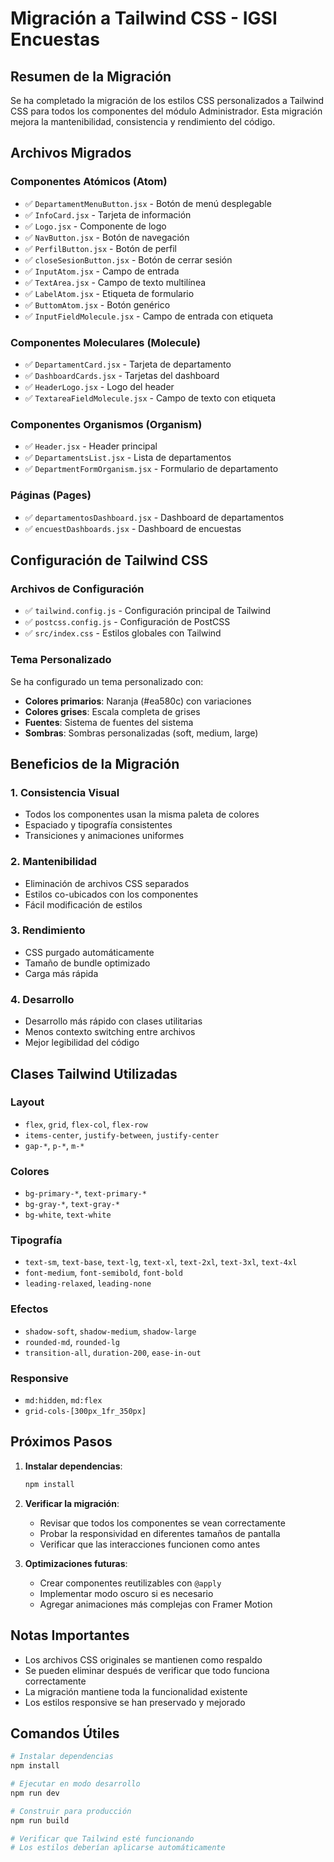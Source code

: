 # Migración a Tailwind CSS - IGSI Encuestas

## Resumen de la Migración

Se ha completado la migración de los estilos CSS personalizados a Tailwind CSS para todos los componentes del módulo Administrador. Esta migración mejora la mantenibilidad, consistencia y rendimiento del código.

## Archivos Migrados

### Componentes Atómicos (Atom)
- ✅ `DepartamentMenuButton.jsx` - Botón de menú desplegable
- ✅ `InfoCard.jsx` - Tarjeta de información
- ✅ `Logo.jsx` - Componente de logo
- ✅ `NavButton.jsx` - Botón de navegación
- ✅ `PerfilButton.jsx` - Botón de perfil
- ✅ `closeSesionButton.jsx` - Botón de cerrar sesión
- ✅ `InputAtom.jsx` - Campo de entrada
- ✅ `TextArea.jsx` - Campo de texto multilínea
- ✅ `LabelAtom.jsx` - Etiqueta de formulario
- ✅ `ButtomAtom.jsx` - Botón genérico
- ✅ `InputFieldMolecule.jsx` - Campo de entrada con etiqueta

### Componentes Moleculares (Molecule)
- ✅ `DepartamentCard.jsx` - Tarjeta de departamento
- ✅ `DashboardCards.jsx` - Tarjetas del dashboard
- ✅ `HeaderLogo.jsx` - Logo del header
- ✅ `TextareaFieldMolecule.jsx` - Campo de texto con etiqueta

### Componentes Organismos (Organism)
- ✅ `Header.jsx` - Header principal
- ✅ `DepartamentsList.jsx` - Lista de departamentos
- ✅ `DepartmentFormOrganism.jsx` - Formulario de departamento

### Páginas (Pages)
- ✅ `departamentosDashboard.jsx` - Dashboard de departamentos
- ✅ `encuestDashboards.jsx` - Dashboard de encuestas

## Configuración de Tailwind CSS

### Archivos de Configuración
- ✅ `tailwind.config.js` - Configuración principal de Tailwind
- ✅ `postcss.config.js` - Configuración de PostCSS
- ✅ `src/index.css` - Estilos globales con Tailwind

### Tema Personalizado
Se ha configurado un tema personalizado con:
- **Colores primarios**: Naranja (#ea580c) con variaciones
- **Colores grises**: Escala completa de grises
- **Fuentes**: Sistema de fuentes del sistema
- **Sombras**: Sombras personalizadas (soft, medium, large)

## Beneficios de la Migración

### 1. **Consistencia Visual**
- Todos los componentes usan la misma paleta de colores
- Espaciado y tipografía consistentes
- Transiciones y animaciones uniformes

### 2. **Mantenibilidad**
- Eliminación de archivos CSS separados
- Estilos co-ubicados con los componentes
- Fácil modificación de estilos

### 3. **Rendimiento**
- CSS purgado automáticamente
- Tamaño de bundle optimizado
- Carga más rápida

### 4. **Desarrollo**
- Desarrollo más rápido con clases utilitarias
- Menos contexto switching entre archivos
- Mejor legibilidad del código

## Clases Tailwind Utilizadas

### Layout
- `flex`, `grid`, `flex-col`, `flex-row`
- `items-center`, `justify-between`, `justify-center`
- `gap-*`, `p-*`, `m-*`

### Colores
- `bg-primary-*`, `text-primary-*`
- `bg-gray-*`, `text-gray-*`
- `bg-white`, `text-white`

### Tipografía
- `text-sm`, `text-base`, `text-lg`, `text-xl`, `text-2xl`, `text-3xl`, `text-4xl`
- `font-medium`, `font-semibold`, `font-bold`
- `leading-relaxed`, `leading-none`

### Efectos
- `shadow-soft`, `shadow-medium`, `shadow-large`
- `rounded-md`, `rounded-lg`
- `transition-all`, `duration-200`, `ease-in-out`

### Responsive
- `md:hidden`, `md:flex`
- `grid-cols-[300px_1fr_350px]`

## Próximos Pasos

1. **Instalar dependencias**:
   ```bash
   npm install
   ```

2. **Verificar la migración**:
   - Revisar que todos los componentes se vean correctamente
   - Probar la responsividad en diferentes tamaños de pantalla
   - Verificar que las interacciones funcionen como antes

3. **Optimizaciones futuras**:
   - Crear componentes reutilizables con `@apply`
   - Implementar modo oscuro si es necesario
   - Agregar animaciones más complejas con Framer Motion

## Notas Importantes

- Los archivos CSS originales se mantienen como respaldo
- Se pueden eliminar después de verificar que todo funciona correctamente
- La migración mantiene toda la funcionalidad existente
- Los estilos responsive se han preservado y mejorado

## Comandos Útiles

```bash
# Instalar dependencias
npm install

# Ejecutar en modo desarrollo
npm run dev

# Construir para producción
npm run build

# Verificar que Tailwind esté funcionando
# Los estilos deberían aplicarse automáticamente
```
